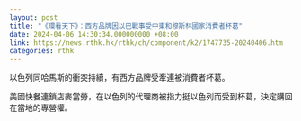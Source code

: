 ```yaml
---
layout: post
title: "《環看天下》：西方品牌因以巴戰事受中東和穆斯林國家消費者杯葛"
date: 2024-04-06 14:30:34.000000000 +08:00
link: https://news.rthk.hk/rthk/ch/component/k2/1747735-20240406.htm
categories: rthk
---
```


以色列同哈馬斯的衝突持續，有西方品牌受牽連被消費者杯葛。

美國快餐連鎖店麥當勞，在以色列的代理商被指力挺以色列而受到杯葛，決定購回在當地的專營權。
